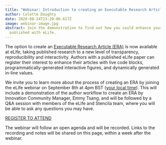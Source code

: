 ```yaml
---
title: "Webinar: Introduction to creating an Executable Research Article (ERA)"
author: Colette Doughty
date: 2020-08-24T23:20:06.617Z
image: webinar-image.jpg
abstract: Join the demonstration to find out how you could enhance your paper
  published with eLife.
---
```

The option to create an [Executable Research Article (ERA)](https://elifesciences.org/labs/dc5acbde) is now available at eLife, taking published research to a new level of transparency, reproducibility and interactivity. Authors with a published eLife paper can register their interest to enhance their articles with live code blocks, programmatically-generated interactive figures, and dynamically generated in-line values.

We invite you to learn more about the process of creating an ERA by joining the eLife webinar on September 8th at 4pm BST ([your local time](https://arewemeetingyet.com/London/2020-09-08/16:00)). This will include a demonstration of the author workflow to create an ERA by Innovation Community Manager, Emmy Tsang, and will be followed by a Q&A session with members of the eLife and Stencila team, where you will be able to ask any questions you may have.

[REGISTER TO ATTEND](https://us02web.zoom.us/webinar/register/WN_LRphVps9SUSTUWQq5P_VBw)

The webinar will follow an open agenda and will be recorded. Links to the recording and notes will be shared on this page, within a week after the webinar.